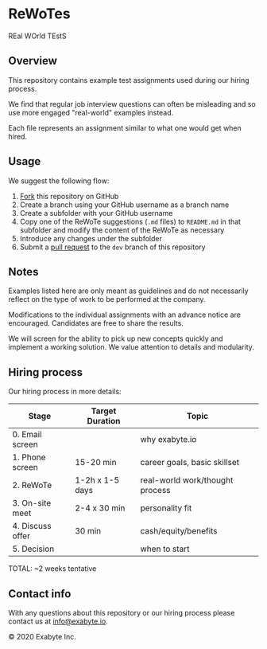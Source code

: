 # ReWoTes

REal WOrld TEstS

## Overview

This repository contains example test assignments used during our hiring process.

We find that regular job interview questions can often be misleading and so use more engaged "real-world" examples instead.

Each file represents an assignment similar to what one would get when hired.

## Usage

We suggest the following flow:

1. [Fork](https://docs.github.com/en/free-pro-team@latest/github/getting-started-with-github/fork-a-repo) this repository on GitHub
2. Create a branch using your GitHub username as a branch name
3. Create a subfolder with your GitHub username
4. Copy one of the ReWoTe suggestions (`.md` files) to `README.md` in that subfolder and modify the content of the ReWoTe as necessary
5. Introduce any changes under the subfolder
6. Submit a [pull request](https://docs.github.com/en/free-pro-team@latest/github/collaborating-with-issues-and-pull-requests/creating-a-pull-request-from-a-fork) to the `dev` branch of this repository

## Notes

Examples listed here are only meant as guidelines and do not necessarily reflect on the type of work to be performed at the company.

Modifications to the individual assignments with an advance notice are encouraged. Candidates are free to share the results.

We will screen for the ability to pick up new concepts quickly and implement a working solution. We value attention to details and modularity.

## Hiring process

Our hiring process in more details:

| Stage             | Target Duration   | Topic                          |
| ----------------- | ----------------- | ------------------------------ |
| 0. Email screen   |                   | why exabyte.io                 |
| 1. Phone screen   | 15-20 min         | career goals, basic skillset   |
| 2. ReWoTe         | 1-2h x 1-5 days   | real-world work/thought process|
| 3. On-site meet   | 2-4 x 30 min      | personality fit                |
| 4. Discuss offer  | 30 min            | cash/equity/benefits           |
| 5. Decision       |                   | when to start                  |

TOTAL: ~2 weeks tentative


## Contact info

With any questions about this repository or our hiring process please contact us at info@exabyte.io.

© 2020 Exabyte Inc.
